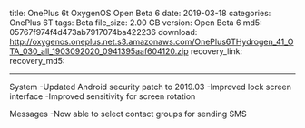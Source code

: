 title: OnePlus 6t OxygenOS Open Beta 6
date: 2019-03-18
categories: OnePlus 6T
tags: Beta
file_size: 2.00 GB
version: Open Beta 6
md5: 05767f974f4d473ab7917074ba422236
download: http://oxygenos.oneplus.net.s3.amazonaws.com/OnePlus6THydrogen_41_OTA_030_all_1903092020_0941395aaf604120.zip
recovery_link: 
recovery_md5:

---
System
-Updated Android security patch to 2019.03
-Improved lock screen interface
-Improved sensitivity for screen rotation

Messages
-Now able to select contact groups for sending SMS
